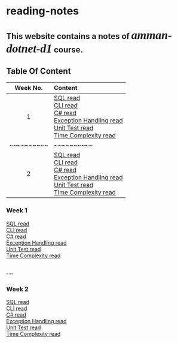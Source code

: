 # reading-notes

## This website contains a notes of *<span style="font-family:Papyrus; font-size:1.5em">amman-dotnet-d1</span>* course.


## Table Of Content

| Week No. | Content |
| :---:    | :---    |
| 1        | [SQL read](SQLread.md) <br> [CLI read](CLIread.md) <br> [C# read](CSharpRead.md) <br>[Exception Handling read](ExceptionHandling.md) <br>[Unit Test read](UnitTestRead.md) <br>[Time Complexity read](ComplexityRead.md)|
|~~~~~~~~~~|~~~~~~~~~~|
| 2       | [SQL read](SQLread.md) <br>[CLI read](CLIread.md) <br>[C# read](CSharpRead.md) <br>[Exception Handling read](ExceptionHandling.md) <br>[Unit Test read](UnitTestRead.md) <br>[Time Complexity read](ComplexityRead.md)|



### Week 1
[SQL read](SQLread.md) <br>
[CLI read](CLIread.md) <br>
[C# read](CSharpRead.md) <br>
[Exception Handling read](ExceptionHandling.md) <br>
[Unit Test read](UnitTestRead.md) <br>
[Time Complexity read](ComplexityRead.md)

<br>
---
<br>

### Week 2
[SQL read](SQLread.md) <br>
[CLI read](CLIread.md) <br>
[C# read](CSharpRead.md) <br>
[Exception Handling read](ExceptionHandling.md) <br>
[Unit Test read](UnitTestRead.md) <br>
[Time Complexity read](ComplexityRead.md)
